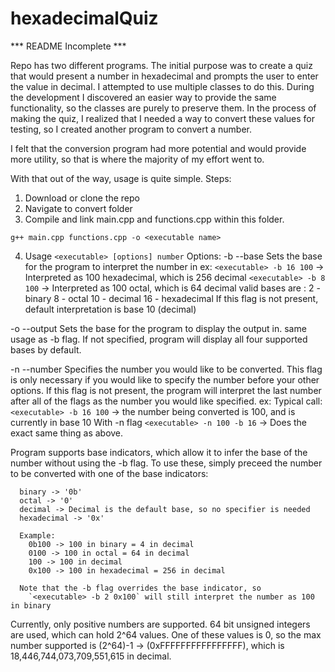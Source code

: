 # hexadecimalQuiz

*** README Incomplete ***


Repo has two different programs. The initial purpose was to create a quiz that would present a number in hexadecimal and prompts the user to enter the value in decimal.
I attempted to use multiple classes to do this. During the development I discovered an easier way to provide the same functionality, so the classes
are purely to preserve them. In the process of making the quiz, I realized that I needed a way to convert these values for testing, so I created another program
to convert a number. 

I felt that the conversion program had more potential and would provide more utility, so that is where the majority of my effort went to.

With that out of the way, usage is quite simple. Steps:

  1. Download or clone the repo
  2. Navigate to convert folder
  3. Compile and link main.cpp and functions.cpp within this folder.
  ```
  g++ main.cpp functions.cpp -o <executable name>
  ```
  4. Usage `<executable> [options] number`
  Options:
  -b <number> --base <number> Sets the base for the program to interpret the number in
       ex:
         `<executable> -b 16 100` -> Interpreted as 100 hexadecimal, which is 256 decimal
         `<executable> -b 8 100` -> Interpreted as 100 octal, which is 64 decimal
       valid bases are :
         2 - binary
         8 - octal
         10 - decimal
         16 - hexadecimal
     If this flag is not present, default interpretation is base 10 (decimal)
     
  -o <number> --output <number>  Sets the base for the program to display the output in.
       same usage as -b flag. If not specified, program will display all four supported bases by default.
     
  -n <number> --number <number> Specifies the number you would like to be converted. This flag is only necessary if you
    would like to specify the number before your other options. If this flag is not present, the program will interpret
    the last number after all of the flags as the number you would like specified.
      ex:
        Typical call: `<executable> -b 16 100` -> the number being converted is 100, and is currently in base 10
        With -n flag `<executable> -n 100 -b 16` -> Does the exact same thing as above.


  Program supports base indicators, which allow it to infer the base of the number without using the -b flag. To use these,
    simply preceed the number to be converted with one of the base indicators:

      binary -> '0b'
      octal -> '0'
      decimal -> Decimal is the default base, so no specifier is needed
      hexadecimal -> '0x'

      Example:
        0b100 -> 100 in binary = 4 in decimal
        0100 -> 100 in octal = 64 in decimal
        100 -> 100 in decimal
        0x100 -> 100 in hexadecimal = 256 in decimal

      Note that the -b flag overrides the base indicator, so
        `<executable> -b 2 0x100` will still interpret the number as 100 in binary


Currently, only positive numbers are supported. 64 bit unsigned integers are used, which can hold 2^64 values. One of these values is 0, so the max number
supported is (2^64)-1 -> (0xFFFFFFFFFFFFFFFF), which is 18,446,744,073,709,551,615 in decimal.
